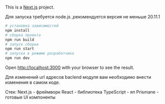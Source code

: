This is a [Next.js](https://nextjs.org) project.

Для запуска требуется node.js ,рекомендуется версия не меньше 20.11.1

```bash
# установка зависимостей
npm install
# сборка проекта
npm run build
# запуск сборки
npm run start
# запуска в режиме разработчика
npm run dev
```

Open [http://localhost:3000](http://localhost:3000) with your browser to see the result.

Для изменений url адресов baclend модуля вам необходимо внести изменения в самом коде.

Стек:
Next.js - фреймворк
React - библиотека
TypeScript - яп
Prismane - готовые UI компоненты
